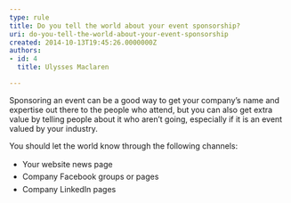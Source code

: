 ```yaml
---
type: rule
title: Do you tell the world about your event sponsorship?
uri: do-you-tell-the-world-about-your-event-sponsorship
created: 2014-10-13T19:45:26.0000000Z
authors:
- id: 4
  title: Ulysses Maclaren

---
```




<span class='intro'> <p>Sponsoring an event can be a good way to get your company’s name and expertise out there to the people who attend, but you can also get extra value by telling people about it who aren’t going, especially if it is an event valued by your industry.</p> </span>

<p class="ssw15-rteElement-P">​You should let the world know through the following channels&#58;</p><ul><li><span style="line-height&#58;1.6;">Your website news page</span><br></li><li><span style="line-height&#58;1.6;">Company Facebook groups or pages</span><br></li><li><span style="line-height&#58;1.6;">Company LinkedIn pages</span><br></li></ul>


